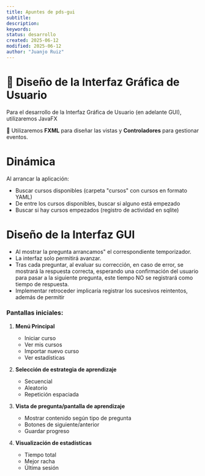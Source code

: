 ```yaml
---  
title: Apuntes de pds-gui 
subtitle:  
description:  
keywords:  
status: desarrollo  
created: 2025-06-12  
modified: 2025-06-12  
author: "Juanjo Ruiz"  
---  
```

 
# 🎨 Diseño de la Interfaz Gráfica de Usuario 

Para el desarrollo de la Interfaz Gráfica de Usuario (en adelante GUI), utilizaremos JavaFX

📌 Utilizaremos **FXML** para diseñar las vistas y **Controladores** para gestionar eventos.



# Dinámica

Al arrancar la aplicación:
- Buscar cursos disponibles (carpeta "cursos" con cursos en formato YAML)
- De entre los cursos disponibles, buscar si alguno está empezado
- Buscar si hay cursos empezados (registro de actividad en sqlite)


# Diseño de la Interfaz GUI


- Al mostrar la pregunta arrancamos" el correspondiente temporizador.
- La interfaz solo permitirá avanzar.
- Tras cada preguntar, al evaluar su corrección, en caso de error, se mostrará la respuesta correcta, esperando una confirmación del usuario para pasar a la siguiente pregunta, este tiempo NO se registrará como tiempo de respuesta.
- Implementar retroceder implicaría registrar los sucesivos reintentos, además de permitir

  

### Pantallas iniciales:
1. **Menú Principal**  
   - Iniciar curso  
   - Ver mis cursos  
   - Importar nuevo curso  
   - Ver estadísticas  

2. **Selección de estrategia de aprendizaje**  
   - Secuencial  
   - Aleatorio  
   - Repetición espaciada  

3. **Vista de pregunta/pantalla de aprendizaje**  
   - Mostrar contenido según tipo de pregunta  
   - Botones de siguiente/anterior  
   - Guardar progreso  

4. **Visualización de estadísticas**  
   - Tiempo total  
   - Mejor racha  
   - Última sesión  

